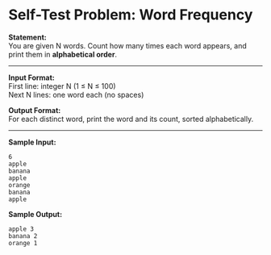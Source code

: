 # Self-Test Problem: Word Frequency

**Statement:**  
You are given N words. Count how many times each word appears, and print them in **alphabetical order**.

---

**Input Format:**  
First line: integer N (1 ≤ N ≤ 100)  
Next N lines: one word each (no spaces)

**Output Format:**  
For each distinct word, print the word and its count, sorted alphabetically.

---

**Sample Input:**
```
6
apple
banana
apple
orange
banana
apple
```

**Sample Output:**
```
apple 3
banana 2
orange 1
```